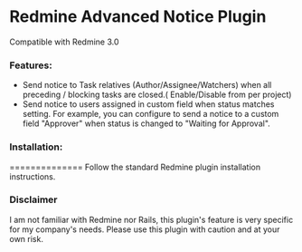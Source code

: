 Redmine Advanced Notice Plugin
==============

Compatible with Redmine 3.0

### Features:
- Send notice to Task relatives (Author/Assignee/Watchers) when all preceding / blocking tasks are closed.( Enable/Disable from per project)
- Send notice to users assigned in custom field when status matches setting. For example, you can configure to send a notice to a custom field "Approver" when status is changed to "Waiting for Approval".

### Installation:
==============
Follow the standard Redmine plugin installation instructions.

### Disclaimer
I am not familiar with Redmine nor Rails, this plugin's feature is very specific for my company's needs. Please use this plugin with caution and at your own risk.